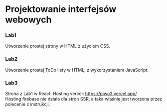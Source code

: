 # Projektowanie interfejsów webowych
### Lab1 
Utworzenie prostej strony w HTML z użyciem CSS.  
### Lab2 
Utworzenie prostej ToDo listy w HTML, z wykorzystaniem JavaScript. 
### Lab3 
Strona z Lab1 w React.
Hosting vercel: https://piwo3.vercel.app/  
Hosting firebase nie działa dla stron SSR, a taka właśnie jest tworzona przez polecenie z instrukcji.
